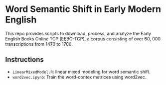 # Word Semantic Shift in Early Modern English

This repo provides scripts to download, process, and analyze the Early English Books Online TCP (EEBO-TCP), a corpus consisting of over 60, 000 transcriptions from 1470 to 1700.

## Instructions

- `LinearMixedModel.R`: linear mixed modeling for word semantic shift.
- `word2vec.ipynb`: Train the word-contex matrices using word2vec.
